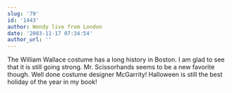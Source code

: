 ```yaml
---
slug: '79'
id: '1443'
author: Wendy live from London
date: '2003-11-17 07:34:54'
author_url: ''
---
```

The William Wallace costume has a long history in Boston. I am glad to see that it is still going strong. Mr. Scissorhands seems to be a new favorite though.  Well done costume designer McGarrity!  Halloween is still the best holiday of the year in my book!
